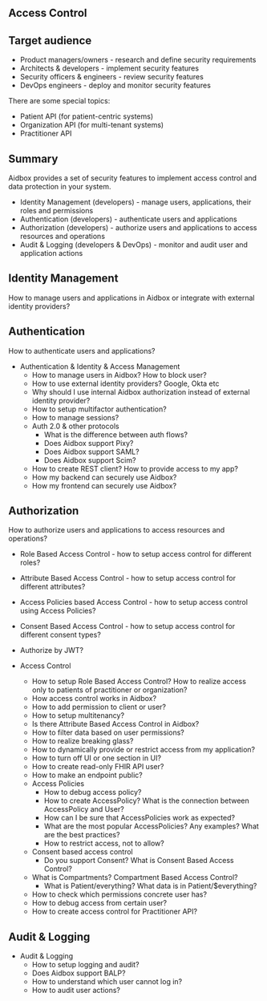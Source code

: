 ##  Access Control

## Target audience

* Product managers/owners - research and define security requirements
* Architects & developers - implement security features
* Security officers & engineers - review security features
* DevOps engineers - deploy and monitor security features

There are some special topics:

* Patient API (for patient-centric systems)
* Organization API (for multi-tenant systems)
* Practitioner API

## Summary

Aidbox provides a set of security features to implement access control
and data protection in your system.

* Identity Management (developers) - manage users, applications, their roles and permissions
* Authentication (developers) - authenticate users and applications
* Authorization (developers) - authorize users and applications to access resources and operations
* Audit & Logging (developers & DevOps) - monitor and audit user and application actions


## Identity Management

How to manage users and applications in Aidbox or integrate with external identity providers?

## Authentication

How to authenticate users and applications?

* Authentication & Identity & Access Management
  * How to manage users in Aidbox? How to block user?
  * How to use external identity providers? Google, Okta etc
  * Why should I use internal Aidbox authorization instead of external identity provider? 
  * How to setup multifactor authentication?
  * How to manage sessions?
  * Auth 2.0 & other protocols
    * What is the difference between auth flows?
    * Does Aidbox support Pixy?
    * Does Aidbox support SAML?
    * Does Aidbox support Scim?
  * How to create REST client? How to provide access to my app?
  * How my backend can securely use Aidbox?
  * How my frontend can securely use Aidbox?

## Authorization

How to authorize users and applications to access resources and operations?

* Role Based Access Control - how to setup access control for different roles?
* Attribute Based Access Control - how to setup access control for different attributes?
* Access Policies based Access Control - how to setup access control using Access Policies?
* Consent Based Access Control - how to setup access control for different consent types?

* Authorize by JWT?


* Access Control
  * How to setup Role Based Access Control? How to realize access only to patients of practitioner or organization?
  * How access control works in Aidbox?
  * How to add permission to client or user? 
  * How to setup multitenancy?
  * Is there Attribute Based Access Control in Aidbox?
  * How to filter data based on user permissions?
  * How to realize breaking glass? 
  * How to dynamically provide or restrict access from my application?
  * How to turn off UI or one section in UI?
  * How to create read-only FHIR API user?
  * How to make an endpoint public?
  * Access Policies
    * How to debug access policy?
    * How to create AccessPolicy? What is the connection between AccessPolicy and User?
    * How can I be sure that AccessPolicies work as expected?
    * What are the most popular AccessPolicies? Any examples? What are the best practices?
    * How to restrict access, not to allow?
  * Consent based access control
    * Do you support Consent? What is Consent Based Access Control?
  * What is Compartments? Compartment Based Access Control?
    * What is Patient/everything? What data is in Patient/$everything?
  * How to check which permissions concrete user has?
  * How to debug access from certain user? 
  * How to create access control for Practitioner API?

## Audit & Logging

* Audit & Logging
  * How to setup logging and audit?
  * Does Aidbox support BALP?
  * How to understand which user cannot log in?
  * How to audit user actions?




